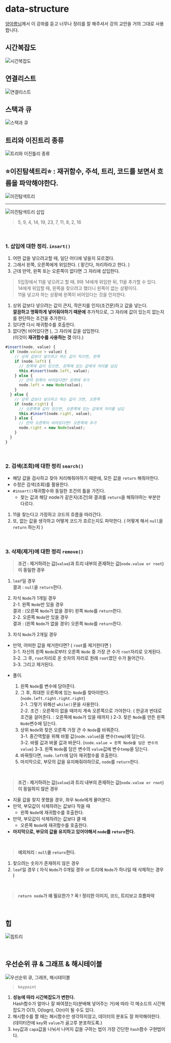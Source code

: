 # data-structure
[양아름님](https://github.com/yangareum1818/data-structure)께서
이 강좌를 듣고 너무나 정리를 잘 해주셔서 강의 교안을 거의 그대로 사용합니다.

## 시간복잡도

![시간복잡도](/images/Time_complexity.png)

## 연결리스트

![연결리스트](/images/linkedlist.png)

## 스택과 큐

![스택과 큐](/images/stack_queue.png)

## 트리와 이진트리 종류

![트리와 이진틀리 종류](/images/treeandbinarytree.png)

## __⭐️이진탐색트리⭐️ : 재귀함수, 주석, 트리, 코드를 보면서 흐름을 파악해야한다.__

![이진탐색트리](/images/binarysearchtree.png)

---
![이진탐색트리 삽입](/images/binarysearchtree_img.png)
>5, 9, 4, 14, 19, 23, 7, 11, 8, 2, 16

<br/>

### 1. 삽입에 대한 정리. `insert()`

1. 어떤 값을 넣으려고할 때, 일단 어디에 넣을지 모르겠다.
2. 그래서 왼쪽, 오른쪽에게 위임한다. ( 맡긴다, 처리하라고 한다. )
3. 근데 만약, 왼쪽 또는 오른쪽이 없다면 그 자리에 삽입한다.

>5입장에서 11을 넣으려고 할 때, 9와 14에게 위임한 뒤, 11을 추가할 수 있다.<br/>
14에게 위임할 때, 왼쪽을 찾으려고 했더니 왼쪽이 없는 상황이다.<br/>
11을 넣고자 하는 상황에 왼쪽이 비어있다는 것을 인지한다.

1. 상위 값보다 넣으려는 값이 큰지, 작은지를 인지(조건문)하고 값을 넣는다.<br/>
__깔끔하고 명확하게 넣어줘야하기 때문에__ 추가적으로, 그 자리에 값이 있는지 없는지를 판단하는 조건을 추가한다.
2. 있다면 다시 재귀함수를 호출한다.
3. 없다면( 비어있다면 ), 그 자리에 값을 삽입한다.<br/>
(이것이 __재귀함수를 사용하는 것__ 이다.)

```javascript
#insert(node, value) {
  if (node.value > value) {
    // 상위 값보다 넣으려고 하는 값이 작으면, 왼쪽
    if (node.left) {
      // 왼쪽에 값이 있으면, 왼쪽에 있는 값에게 처리를 넘김
      this.#insert(node.left, value);
    } else {
      // 만약 왼쪽이 비어있다면? 왼쪽에 추가
      node.left = new Node(value);
    }
  } else {
    // 상위 값보다 넣으려고 하는 값이 크면, 오른쪽
    if (node.right) {
      // 오른쪽에 값이 있으면, 오른쪽에 있는 값에게 처리를 넘김
      this.#insert(node.right, value);
    } else {
      // 만약 오른쪽이 비어있다면? 오른쪽에 추가
      node.right = new Node(value);
    }
  }
}
```

<br/>

### 2. 검색(조회)에 대한 정리 `search()`

* 해당 값을 검사하고 찾아 처리해줘야하기 때문에, 모든 값을 `return` 해줘야한다.
* 수정은 검색(조회)를 활용한다.
* `#insert()`재귀함수와 동일한 조건의 틀을 가진다.
  * 찾는 값과 해당 node가 같은지(조건)와 결과를 `return`을 해줘야하는 부분만  다르다.

1. 11을 찾는다고 가정하고 코드의 흐름을 따라간다.
2. 또, 없는 값을 생각하고 어떻게 코드가 흐르는지도 파악한다. ( 어떻게 해서 `null`을 `return` 하는지 )

<br/>

### 3. 삭제(제거)에 대한 정리 `remove()`

>__조건 : 제거하려는 값(`value`)과 트리 내부의 존재하는 값(`node.value or root`)이 동일한 경우__

1. `leaf`일 경우<br/>
  결과 : `null`을 `return`한다.
2. 자식 `Node`가 1개일 경우<br/>
  2-1. 왼쪽 `Node`만 있을 경우<br/>
    결과 : (오른쪽 `Node`가 없을 경우) 왼쪽 `Node`를 `return`한다. <br/>
  2-2. 오른쪽 `Node`만 있을 경우<br/>
    결과 : (왼쪽 `Node`가 없을 경우) 오른쪽 `Node`를 `return`한다. <br/>

3. 자식 `Node`가 2개일 경우

* 만약, 어떠한 값을 제거한다면? ( `root`를 제거한다면 )<br/>
  3-1. 자신의 왼쪽 `Node`로부터 오른쪽 `Node` 중 가장 큰 수가 `root`자리로 오게된다.<br/>
  3-2. 그 후, `root`자리로 온 숫자의 자리로 원래 `root`였던 수가 들어간다.<br/>
  3-3. 그리고 제거된다.

* 풀이.
  1. 왼쪽 `Node`를 변수에 담아준다.
  2. 그 후, 최대한 오른쪽에 있는 `Node`를 찾아야한다. (`node.left.right.right.right`)<br/>
    2-1. 그렇기 위해선 `while()`문을 사용한다.<br/>
    2-2. 조건 : 오른쪽이 없을 때까지 계속 오른쪽으로 가야한다. ( 한글과 반대로 조건을 걸어준다. : 오른쪽에  `Node`가 있을 때까지 )
    2-3. 찾은 `Node`를 만든 왼쪽 `Node`변수에 담는다.
  3. 상위 `Node`와 찾은 오른쪽 가장 큰 수 `Node`를 바꿔준다.<br/>
    3-1. 중간역할을 위해 바뀔 값(`node.value`)을 변수(`temp`)에 담는다.<br/>
    3-2. 바뀔 값과 바꿀 값과 바꾼다. (`node.value = 왼쪽 Node를 담은 변수의 value`)
    3-3. 왼쪽 `Node`를 담은 변수의 `value`값에 변수`temp`을 담는다.
  4. 바꿔줬다면, `node.left`에 담아 재귀함수를 호출한다.
  5. 마지막으로, 부모의 값을 유지해줘야하므로, `node`를 `return`한다.
  
<br/>

>__조건 : 제거하려는 값(`value`)과 트리 내부의 존재하는 값(`node.value or root`)이 동일하지 않은 경우__

* 지울 값을 찾지 못했을 경우, 좌우 `Node`에게 물어본다.
* 만약, 부모값이 삭제하려는 값보다 작을 때
  * 왼쪽 `Node`에 재귀함수를 호출한다.
* 만약, 부모값이 삭제하려는 값보다 클 때
  * 오른쪽 `Node`에 재귀함수를 호출한다.
* __마지막으로, 부모의 값을 유지하고 있어야해서 `node`를 `return`한다.__

<br/>

>__예외처리 : `null`을 `return`한다.__

1. 찾으려는 숫자가 존재하지 않은 경우
2. `leaf`일 경우 ( 자식 `Node`가 0개일 경우 or 트리에 `Node`가 하나일 때 삭제하는 경우 )

<br/>

>__`return node`가 왜 필요한가 ? 꼭 ! 정리한 이미지, 코드, 트리보고 흐름파악__

<br/>

## 힙

![힙트리](/images/heap.png)

<br/>

## 우선순위 큐 & 그래프 & 해시테이블

![우선순위 큐, 그래프, 해시테이블](/images/etc.png)

>`keypoint`

1. __성능에 따라 시간복잡도가 변한다.__ <br/>
Hash함수가 얼마나 잘 짜여졌는지(분배해 넣어주는 거)에 따라 각 메소드의 시간복잡도가 O(1), O(logn), O(n)이 될 수도 있다.
2. 해시함수를 짤 때는 해시함수만 생각하지않고, 데이터의 분포도 잘 파악해야한다.<br/>
(데이터칸에 `key`와 `value`가 골고루 분포하도록.)
3. `key`값과 `capa`값을 나눠서 나머지 값을 구하는 법이 가장 간단한 `hash`함수 구현법이다.
